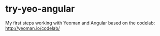 # try-yeo-angular
My first steps working with Yeoman and Angular based on the codelab: http://yeoman.io/codelab/
